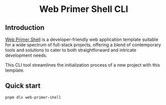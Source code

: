 <h1 align="center">
	Web Primer Shell CLI
</h1>

## Introduction

[Web Primer Shell](https://github.com/thepeterkovacs/web-primer-shell) is a developer-friendly web application template suitable for a wide spectrum of full-stack projects, offering a blend of contemporary tools and solutions to cater to both straightforward and intricate development needs.

This CLI tool streamlines the initialization process of a new project with this template.

## Quick start

```bash
pnpm dlx web-primer-shell
```
